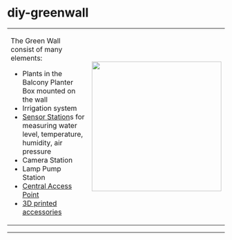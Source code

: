 # diy-greenwall

<table>
<tr>
<td>

The Green Wall consist of many elements: 					
* Plants in the Balcony Planter Box mounted on the wall
* Irrigation system
* [Sensor Station](Wiki/SensorStation/sensorStation.md)s for measuring water level, temperature, humidity, air pressure
* Camera Station
* Lamp Pump Station
* [Central Access Point](Wiki/CentralAccessPoint/centralAccessPoint.md)
* [3D printed accessories](Wiki/3D/3d.md)
			
</td>
<td>
<img src="Wiki/GreenWall.jpg" width=300 align=center> 
</td>
</tr>	
</table>

---







